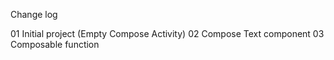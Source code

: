 Change log

01 Initial project (Empty Compose Activity)
02 Compose Text component
03 Composable function
